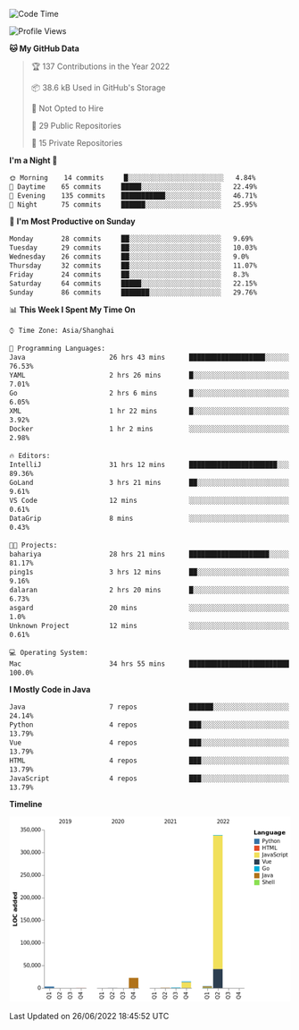 <!--START_SECTION:waka-->
![Code Time](http://img.shields.io/badge/Code%20Time-0%20secs-blue)

![Profile Views](http://img.shields.io/badge/Profile%20Views-0-blue)

**🐱 My GitHub Data** 

> 🏆 137 Contributions in the Year 2022
 > 
> 📦 38.6 kB Used in GitHub's Storage 
 > 
> 🚫 Not Opted to Hire
 > 
> 📜 29 Public Repositories 
 > 
> 🔑 15 Private Repositories  
 > 
**I'm a Night 🦉** 

```text
🌞 Morning    14 commits     █░░░░░░░░░░░░░░░░░░░░░░░░   4.84% 
🌆 Daytime    65 commits     █████░░░░░░░░░░░░░░░░░░░░   22.49% 
🌃 Evening    135 commits    ███████████░░░░░░░░░░░░░░   46.71% 
🌙 Night      75 commits     ██████░░░░░░░░░░░░░░░░░░░   25.95%

```
📅 **I'm Most Productive on Sunday** 

```text
Monday       28 commits     ██░░░░░░░░░░░░░░░░░░░░░░░   9.69% 
Tuesday      29 commits     ██░░░░░░░░░░░░░░░░░░░░░░░   10.03% 
Wednesday    26 commits     ██░░░░░░░░░░░░░░░░░░░░░░░   9.0% 
Thursday     32 commits     ██░░░░░░░░░░░░░░░░░░░░░░░   11.07% 
Friday       24 commits     ██░░░░░░░░░░░░░░░░░░░░░░░   8.3% 
Saturday     64 commits     █████░░░░░░░░░░░░░░░░░░░░   22.15% 
Sunday       86 commits     ███████░░░░░░░░░░░░░░░░░░   29.76%

```


📊 **This Week I Spent My Time On** 

```text
⌚︎ Time Zone: Asia/Shanghai

💬 Programming Languages: 
Java                     26 hrs 43 mins      ███████████████████░░░░░░   76.53% 
YAML                     2 hrs 26 mins       █░░░░░░░░░░░░░░░░░░░░░░░░   7.01% 
Go                       2 hrs 6 mins        █░░░░░░░░░░░░░░░░░░░░░░░░   6.05% 
XML                      1 hr 22 mins        █░░░░░░░░░░░░░░░░░░░░░░░░   3.92% 
Docker                   1 hr 2 mins         ░░░░░░░░░░░░░░░░░░░░░░░░░   2.98%

🔥 Editors: 
IntelliJ                 31 hrs 12 mins      ██████████████████████░░░   89.36% 
GoLand                   3 hrs 21 mins       ██░░░░░░░░░░░░░░░░░░░░░░░   9.61% 
VS Code                  12 mins             ░░░░░░░░░░░░░░░░░░░░░░░░░   0.61% 
DataGrip                 8 mins              ░░░░░░░░░░░░░░░░░░░░░░░░░   0.43%

🐱‍💻 Projects: 
bahariya                 28 hrs 21 mins      ████████████████████░░░░░   81.17% 
ping1s                   3 hrs 12 mins       ██░░░░░░░░░░░░░░░░░░░░░░░   9.16% 
dalaran                  2 hrs 20 mins       █░░░░░░░░░░░░░░░░░░░░░░░░   6.73% 
asgard                   20 mins             ░░░░░░░░░░░░░░░░░░░░░░░░░   1.0% 
Unknown Project          12 mins             ░░░░░░░░░░░░░░░░░░░░░░░░░   0.61%

💻 Operating System: 
Mac                      34 hrs 55 mins      █████████████████████████   100.0%

```

**I Mostly Code in Java** 

```text
Java                     7 repos             ██████░░░░░░░░░░░░░░░░░░░   24.14% 
Python                   4 repos             ███░░░░░░░░░░░░░░░░░░░░░░   13.79% 
Vue                      4 repos             ███░░░░░░░░░░░░░░░░░░░░░░   13.79% 
HTML                     4 repos             ███░░░░░░░░░░░░░░░░░░░░░░   13.79% 
JavaScript               4 repos             ███░░░░░░░░░░░░░░░░░░░░░░   13.79%

```


**Timeline**

![Chart not found](https://raw.githubusercontent.com/youtiaoguagua/youtiaoguagua/master/charts/bar_graph.png) 


 Last Updated on 26/06/2022 18:45:52 UTC
<!--END_SECTION:waka-->